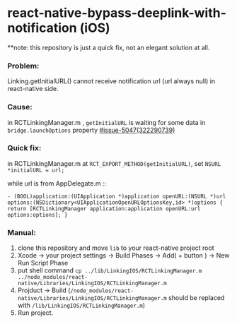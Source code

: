 # react-native-bypass-deeplink-with-notification (iOS)
**note: this repository is just a quick fix, not an elegant solution at all.

### Problem:
Linking.getInitialURL() cannot receive notification url (url always null) in react-native side. 

### Cause:
in RCTLinkingManager.m , `getInitialURL` is waiting for some data in `bridge.launchOptions` property [#issue-5047(322290739)](https://github.com/facebook/react-native/issues/5047#issuecomment-322290739)

### Quick fix:
in RCTLinkingManager.m at `RCT_EXPORT_METHOD(getInitialURL)`, set `NSURL *initialURL = url;` 

while url is from  AppDelegate.m ::

`- (BOOL)application:(UIApplication *)application openURL:(NSURL *)url options:(NSDictionary<UIApplicationOpenURLOptionsKey,id> *)options {
  return [RCTLinkingManager application:application openURL:url options:options];
}`

### Manual:
1. clone this repository and move `lib` to your react-native project root
2. Xcode -> your project settings -> Build Phases -> Add( + button ) -> New Run Script Phase
3. put shell command `cp ../lib/LinkingIOS/RCTLinkingManager.m ../node_modules/react-native/Libraries/LinkingIOS/RCTLinkingManager.m`
4. Projduct -> Build (`/node_modules/react-native/Libraries/LinkingIOS/RCTLinkingManager.m` should be replaced with `/lib/LinkingIOS/RCTLinkingManager.m`)
5. Run project.
